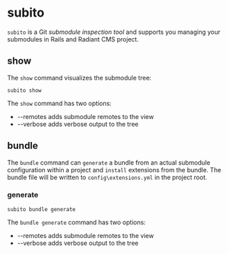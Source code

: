 subito
======

`subito` is a Git *submodule inspection tool* and supports you managing your submodules in Rails and Radiant CMS project.

show
----

The `show` command visualizes the submodule tree:

	subito show

The `show` command has two options:

* --remotes adds submodule remotes to the view
* --verbose adds verbose output to the tree

bundle
------

The `bundle` command can `generate` a bundle from an actual submodule configuration within a project and `install` extensions from the bundle. The bundle file will be written to `config\extensions.yml` in the project root.

### generate

	subito bundle generate
	
The `bundle generate` command has two options:

* --remotes adds submodule remotes to the view
* --verbose adds verbose output to the tree
	

